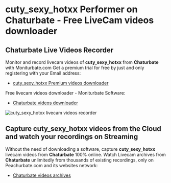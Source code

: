 # cuty_sexy_hotxx Performer on Chaturbate - Free LiveCam videos downloader

## Chaturbate Live Videos Recorder

Monitor and record livecam videos of **cuty_sexy_hotxx** from **Chaturbate** with Moniturbate.com
Get a premium trial for free by just and only registering with your Email address:
* [cuty_sexy_hotxx Premium videos downloader](https://moniturbate.com/request-demo-licence-key.html)

Free livecam videos downloader - Moniturbate Software:
* [Chaturbate videos downloader](https://moniturbate.com/moniturbate-download-software.html)

![cuty_sexy_hotxx livecam videos recorder](https://peachurnet.com/templates/moniturbate-software.png)


## Capture cuty_sexy_hotxx videos from the Cloud and watch your recordings on Streaming

Without the need of downloading a software, capture **cuty_sexy_hotxx** livecam videos from **Chaturbate** 100% online.
Watch Livecam archives from **Chaturbate** unlimitedly from thousands of existing recordings, only on Peachurbate.com and its websites network:
* [Chaturbate videos archives](https://peachurnet.com/)